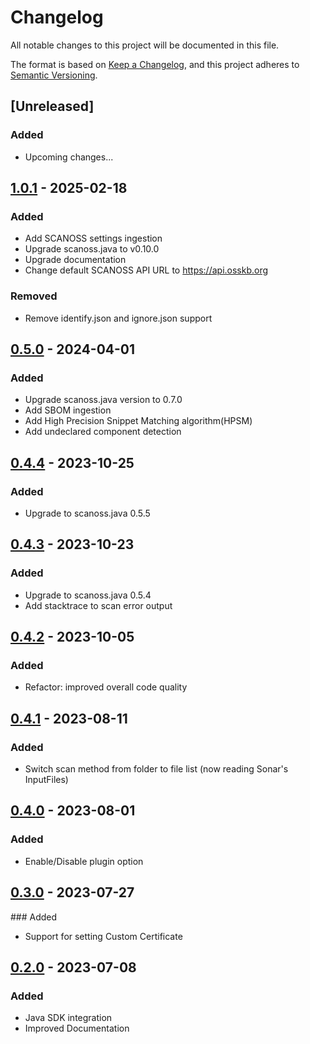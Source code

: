 # Changelog

All notable changes to this project will be documented in this file.

The format is based on [Keep a Changelog](https://keepachangelog.com/en/1.0.0/),
and this project adheres to [Semantic Versioning](https://semver.org/spec/v2.0.0.html).

## [Unreleased]

### Added

- Upcoming changes...

## [1.0.1] - 2025-02-18
### Added
- Add SCANOSS settings ingestion 
- Upgrade scanoss.java to v0.10.0
- Upgrade documentation
- Change default SCANOSS API URL to https://api.osskb.org
### Removed
- Remove identify.json and ignore.json support


## [0.5.0] - 2024-04-01
### Added
- Upgrade scanoss.java  version to 0.7.0
- Add SBOM ingestion
- Add High Precision Snippet Matching algorithm(HPSM)
- Add undeclared component detection

## [0.4.4] - 2023-10-25
### Added
- Upgrade to scanoss.java 0.5.5

## [0.4.3] - 2023-10-23
### Added
- Upgrade to scanoss.java 0.5.4
- Add stacktrace to scan error output

## [0.4.2] - 2023-10-05
### Added
- Refactor: improved overall code quality 

## [0.4.1] - 2023-08-11
### Added
- Switch scan method from folder to file list (now reading Sonar's InputFiles)

## [0.4.0] - 2023-08-01
### Added
- Enable/Disable plugin option

## [0.3.0] - 2023-07-27
### Added
- Support for setting Custom Certificate

## [0.2.0] - 2023-07-08
### Added
- Java SDK integration
- Improved Documentation

[0.2.0]: https://github.com/scanoss/scanoss-sonar-example-plugin/compare/v0.0.0...v0.2.0
[0.3.0]: https://github.com/scanoss/scanoss-sonar-example-plugin/compare/v0.2.0...v0.3.0
[0.4.0]: https://github.com/scanoss/scanoss-sonar-example-plugin/compare/v0.3.0...v0.4.0
[0.4.1]: https://github.com/scanoss/scanoss-sonar-example-plugin/compare/v0.4.0...v0.4.1
[0.4.2]: https://github.com/scanoss/scanoss-sonar-example-plugin/compare/v0.4.1...v0.4.2
[0.4.3]: https://github.com/scanoss/scanoss-sonar-example-plugin/compare/v0.4.2...v0.4.3
[0.4.4]: https://github.com/scanoss/scanoss-sonar-example-plugin/compare/v0.4.3...v0.4.4
[0.5.0]: https://github.com/scanoss/scanoss-sonar-example-plugin/compare/v0.4.4...v0.5.0
[1.0.1]: https://github.com/scanoss/scanoss-sonar-example-plugin/compare/v0.5.0...v1.0.1